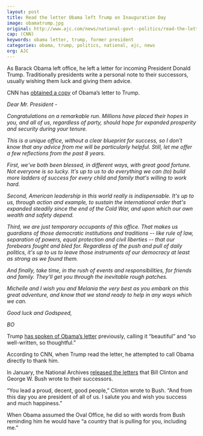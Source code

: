 ```yaml
---
layout: post
title: Read the letter Obama left Trump on Inauguration Day
image: obamatrump.jpg
original: http://www.ajc.com/news/national-govt--politics/read-the-letter-obama-left-trump-inauguration-day/oN8xcDCYaBhmQDLZZUw8wM/
cap: (CNN)
keywords: obama letter, trump, former president
categories: obama, trump, politics, national, ajc, news
org: AJC
---
```


As Barack Obama left office, he left a letter for incoming President Donald Trump. Traditionally presidents write a personal note to their successors, usually wishing them luck and giving them advice. 

CNN has [obtained a copy](http://www.cnn.com/2017/09/03/politics/obama-trump-letter-inauguration-day/index.html) of Obama’s letter to Trump. 

_Dear Mr. President -_

_Congratulations on a remarkable run. Millions have placed their hopes in you, and all of us, regardless of party, should hope for expanded prosperity and security during your tenure._

_This is a unique office, without a clear blueprint for success, so I don't know that any advice from me will be particularly helpful. Still, let me offer a few reflections from the past 8 years._

_First, we've both been blessed, in different ways, with great good fortune. Not everyone is so lucky. It's up to us to do everything we can (to) build more ladders of success for every child and family that's willing to work hard._

_Second, American leadership in this world really is indispensable. It's up to us, through action and example, to sustain the international order that's expanded steadily since the end of the Cold War, and upon which our own wealth and safety depend._

_Third, we are just temporary occupants of this office. That makes us guardians of those democratic institutions and traditions -- like rule of law, separation of powers, equal protection and civil liberties -- that our forebears fought and bled for. Regardless of the push and pull of daily politics, it's up to us to leave those instruments of our democracy at least as strong as we found them._

_And finally, take time, in the rush of events and responsibilities, for friends and family. They'll get you through the inevitable rough patches._

_Michelle and I wish you and Melania the very best as you embark on this great adventure, and know that we stand ready to help in any ways which we can._

_Good luck and Godspeed,_

_BO_

Trump [has spoken of Obama’s letter](http://www.ajc.com/news/national-govt--politics/president-donald-trump-gets-beautiful-letter-from-outgoing-president-barack-obama/mKSzqDsg1tA6ulpJN7Yh4I/) previously, calling it “beautiful” and “so well-written, so thoughtful.”  

According to CNN, when Trump read the letter, he attempted to call Obama directly to thank him. 

In January, the National Archives [released the letters](http://www.ajc.com/news/national/bush-clinton-wrote-warm-letters-successors/osGZ3wb9xQTWWNcbvuPCEL/) that Bill Clinton and George W. Bush wrote to their successors. 

“You lead a proud, decent, good people,” Clinton wrote to Bush. “And from this day you are president of all of us. I salute you and wish you success and much happiness.”

When Obama assumed the Oval Office, he did so with words from Bush reminding him he would have “a country that is pulling for you, including me.” 